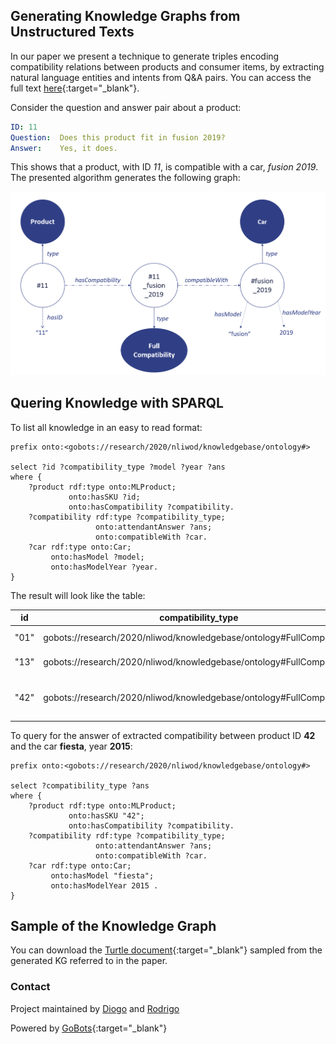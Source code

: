 ## Generating Knowledge Graphs from Unstructured Texts

In our paper we present a technique to generate triples encoding
compatibility relations between products and consumer items, by
extracting natural language entities and intents from Q&A pairs.
You can access the full text [here](http://ceur-ws.org/Vol-2722/nliwod2020-paper-3.pdf){:target="_blank"}.

Consider the question and answer pair about a product:
```yaml
ID: 11
Question:  Does this product fit in fusion 2019?
Answer:    Yes, it does.
```
This shows that a product, with ID *11*, is compatible with a car, *fusion 2019*. 
The presented algorithm generates the following graph:

![example](img/example_graph.png)

## Quering Knowledge with SPARQL

To list all knowledge in an easy to read format:
```sparql
prefix onto:<gobots://research/2020/nliwod/knowledgebase/ontology#>

select ?id ?compatibility_type ?model ?year ?ans
where {
    ?product rdf:type onto:MLProduct;
             onto:hasSKU ?id;
             onto:hasCompatibility ?compatibility.
    ?compatibility rdf:type ?compatibility_type;
                   onto:attendantAnswer ?ans;
                   onto:compatibleWith ?car.
    ?car rdf:type onto:Car;
         onto:hasModel ?model;
         onto:hasModelYear ?year.
}
```
The result will look like the table:

| id   | compatibility_type                                                     | model     | year | ans                                    |
|------|------------------------------------------------------------------------|-----------|------|----------------------------------------|
| "01" | gobots://research/2020/nliwod/knowledgebase/ontology#FullCompatibility | "fusion"  | 2011 | "will fit perfectly"                   |
| "13" | gobots://research/2020/nliwod/knowledgebase/ontology#FullCompatibility | "corolla" | 2020 | "yes it does"                          |
| "42" | gobots://research/2020/nliwod/knowledgebase/ontology#FullCompatibility | "fiesta"  | 2015 | "the advertised product is compatible" |

To query for the answer of extracted compatibility between product 
ID **42** and the car **fiesta**, year **2015**:

```sparql
prefix onto:<gobots://research/2020/nliwod/knowledgebase/ontology#>

select ?compatibility_type ?ans
where {
    ?product rdf:type onto:MLProduct;
             onto:hasSKU "42";
             onto:hasCompatibility ?compatibility.
    ?compatibility rdf:type ?compatibility_type;
                   onto:attendantAnswer ?ans;
                   onto:compatibleWith ?car.
    ?car rdf:type onto:Car;
         onto:hasModel "fiesta";
         onto:hasModelYear 2015 .
}
```

## Sample of the Knowledge Graph

You can download the [Turtle document](https://raw.githubusercontent.com/rodrigocaus/ecommerce-kgqa/gh-pages/ttl/nliwod_2020_gobots.ttl){:target="_blank"} 
sampled from the generated KG referred to in the paper.

### Contact

Project maintained by [Diogo](https://github.com/diogoteles08) and [Rodrigo](https://github.com/rodrigocaus)

Powered by [GoBots](https://gobots.ai/){:target="_blank"}
